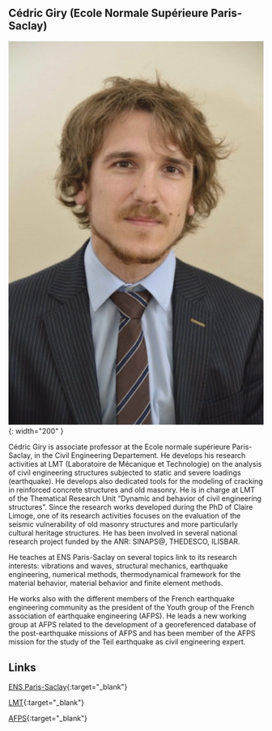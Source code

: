 ## Cédric Giry (Ecole Normale Supérieure Paris-Saclay)

![Cedric](images/Cedric.jpg){: width="200" }

Cédric Giry is associate professor at the Ecole normale supérieure Paris-Saclay, in the Civil Engineering Departement. He develops his research activities at LMT (Laboratoire de Mécanique et Technologie) on the analysis of civil engineering structures subjected to static and severe loadings (earthquake). He develops also dedicated tools for the modeling of cracking in reinforced concrete structures and old masonry. He is in charge at LMT of the Thematical Research Unit “Dynamic and behavior of civil engineering structures”.
Since the research works developed during the PhD of Claire Limoge, one of its research activities focuses on the evaluation of the seismic vulnerability of old masonry structures and more particularly cultural heritage structures. 
He has been involved in several national research project funded by the ANR: SINAPS@, THEDESCO, ILISBAR.

He teaches at ENS Paris-Saclay on several topics link to its research interests: vibrations and waves, structural mechanics, earthquake engineering, numerical methods, thermodynamical framework for the material behavior, material behavior and finite element methods.

He works also with the different members of the French earthquake engineering community as the president of the Youth group of the French association of earthquake engineering (AFPS). He leads a new working group at AFPS related to the development of a georeferenced database of the post-earthquake missions of AFPS and has been member of the AFPS mission for the study of the Teil earthquake as civil engineering expert.



Links
-
[ENS Paris-Saclay](https://ens-paris-saclay.fr){:target="_blank"}

[LMT](http://lmt.ens-paris-saclay.fr){:target="_blank"}

[AFPS](http://www.afps-seisme.org){:target="_blank"}



